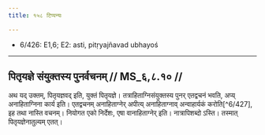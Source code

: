 ```yaml
---
title: १५८ टिप्पन्यः

---
```

- 6/426: E1,6; E2: asti, pitṛyajñavad ubhayoś

____________________________________________


## पितृयज्ञे संयुक्तस्य पुनर्वचनम् // MS_६,८.१० //

अथ यद् उक्तम्, पितृयज्ञवद् इति, युक्तं पितृयज्ञे। तत्राहिताग्निसंयुक्तस्य पुनर् एतद्वचनं भवति, अप्य् अनाहिताग्निना कार्य इति। एतद्वचनम् अनाहिताग्नेर् अपीत्य् अनाहिताग्नाव् अन्वाहार्यकं करोति[^6/427], इह तथा नास्ति वचनम्। नियोगत एको निर्देशः, एषा वानाहिताग्नेर् इति। नात्रापिशब्दो ऽस्ति। तस्मात् पितृयज्ञेनातुल्यम् एतत्।
